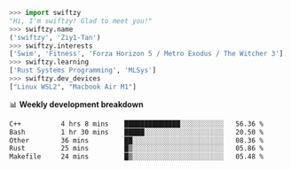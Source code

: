 ```python
>>> import swiftzy
"Hi, I'm swiftzy! Glad to meet you!"
>>> swiftzy.name
('swiftzy', 'Ziy1-Tan')
>>> swiftzy.interests
['Swim', 'Fitness', 'Forza Horizon 5 / Metro Exodus / The Witcher 3']
>>> swiftzy.learning
['Rust Systems Programming', 'MLSys']
>>> swiftzy.dev_devices
["Linux WSL2", "Macbook Air M1"]
```
📊 **Weekly development breakdown**
<!--START_SECTION:waka-->

```txt
C++          4 hrs 8 mins    ██████████████░░░░░░░░░░░   56.36 %
Bash         1 hr 30 mins    █████░░░░░░░░░░░░░░░░░░░░   20.50 %
Other        36 mins         ██░░░░░░░░░░░░░░░░░░░░░░░   08.36 %
Rust         25 mins         █▒░░░░░░░░░░░░░░░░░░░░░░░   05.86 %
Makefile     24 mins         █▒░░░░░░░░░░░░░░░░░░░░░░░   05.48 %
```

<!--END_SECTION:waka-->
